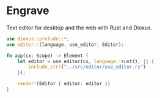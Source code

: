 # Engrave
Text editor for desktop and the web with Rust and Dioxus.

```rust
use dioxus::prelude::*;
use editor::{language, use_editor, Editor};

fn app(cx: Scope) -> Element {
    let editor = use_editor(cx, language::rust(), || {
        include_str!("../src/editor/use_editor.rs")
    });

    render!(Editor { editor: editor })
}
```
